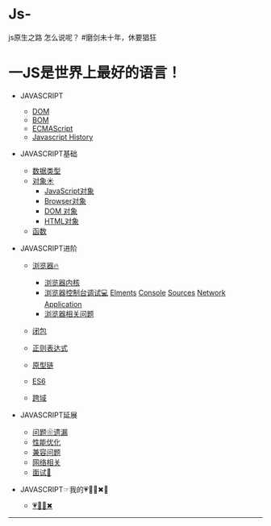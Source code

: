 # Js-
js原生之路
怎么说呢？
#磨剑未十年，休要猖狂

一JS是世界上最好的语言！
===
* JAVASCRIPT
   * [DOM](https://github.com/TUARAN/tarsJs/blob/master/DOM.md)
   * [BOM](https://github.com/TUARAN/tarsJs/blob/master/BOM.md)
   * [ECMAScript](https://github.com/TUARAN/tarsJs/blob/master/ECMAScript.md)
   * [Javascript History]()


* JAVASCRIPT基础
   * [数据类型](https://github.com/TUARAN/tarsJs/blob/master/基本类型引用类型.md)
   * [对象☀]()
      * [JavaScript对象]()
      * [Browser对象]()
      * [DOM 对象]()
      * [HTML对象]()
   * [函数]()

* JAVASCRIPT进阶
   * [浏览器🔥]()
      * [浏览器内核]()
      * [浏览器控制台调试💻]()
            [Elments]()
            [Console]()
            [Sources]()
            [Network]()
            [Application]()
      * [浏览器相关问题]()
		
   * [闭包]()
   * [正则表达式]()
   * [原型链]()
   * [ES6]()
   * [跨域]()

* JAVASCRIPT延展
   * [问题❀遗漏]()
   * [性能优化]()
   * [兼容问题]()
   * [网络相关]()
   * [面试🍜]()

* JAVASCRIPT☞我的💗🦌💪✖🚌
   * [💗🦌💪✖]()

- - -

